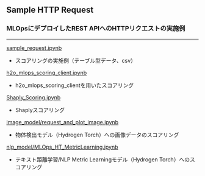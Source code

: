 ## Sample HTTP Request
### MLOpsにデプロイしたREST APIへのHTTPリクエストの実施例

***

[sample_request.ipynb](sample_request.ipynb)
- スコアリングの実施例（テーブル型データ、csv）

[h2o_mlops_scoring_client.ipynb](h2o_mlops_scoring_client.ipynb)
- h2o_mlops_scoring_clientを用いたスコアリング

[Shaply_Scoring.ipynb](Shaply_Scoring.ipynb)
- Shaplyスコアリング

[image_model/request_and_plot_image.ipynb](image_model/request_and_plot_image.ipynb)
- 物体検出モデル（Hydrogen Torch）への画像データのスコアリング

[nlp_model/MLOps_HT_MetricLearning.ipynb](nlp_model/MLOps_HT_MetricLearning.ipynb)
- テキスト距離学習/NLP Metric Learningモデル（Hydrogen Torch）へのスコアリング

